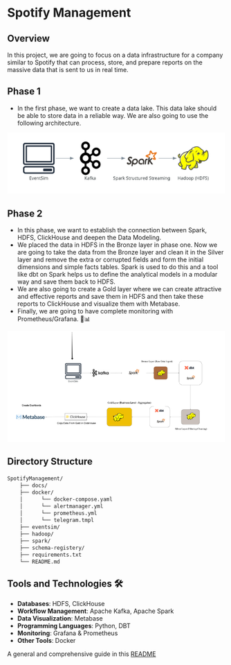 # Spotify Management
## Overview
In this project, we are going to focus on a data infrastructure for a company similar to Spotify that can process, store, and prepare reports on the massive data that is sent to us in real time.

## Phase 1
- In the first phase, we want to create a data lake. This data lake should be able to store data in a reliable way. We are also going to use the following architecture.

![Alt text](ArchitectPhase1.png)

## Phase 2
- In this phase, we want to establish the connection between Spark, HDFS, ClickHouse and deepen the Data Modeling.
- We placed the data in HDFS in the Bronze layer in phase one. Now we are going to take the data from the Bronze layer and clean it in the Silver layer and remove the extra or corrupted fields and form the initial dimensions and simple facts tables. Spark is used to do this and a tool like dbt on Spark helps us to define the analytical models in a modular way and save them back to HDFS.
- We are also going to create a Gold layer where we can create attractive and effective reports and save them in HDFS and then take these reports to ClickHouse and visualize them with Metabase.
- Finally, we are going to have complete monitoring with Prometheus/Grafana. 🚀📊

![Alt text](SpotifyArchitect.png)

## Directory Structure
    SpotifyManagement/
        ├── docs/
        ├── docker/
        │      └── docker-compose.yaml
        │      └── alertmanager.yml
        │      └── prometheus.yml
        │      └── telegram.tmpl
        ├── eventsim/
        ├── hadoop/
        ├── spark/
        ├── schema-registery/ 
        ├── requirements.txt
        └── README.md

## Tools and Technologies 🛠
- **Databases**: HDFS, ClickHouse
- **Workflow Management**: Apache Kafka, Apache Spark
- **Data Visualization**: Metabase
- **Programming Languages**: Python, DBT
- **Monitoring**: Grafana & Prometheus
- **Other Tools**: Docker

A general and comprehensive guide in this [README](requirements.md)
